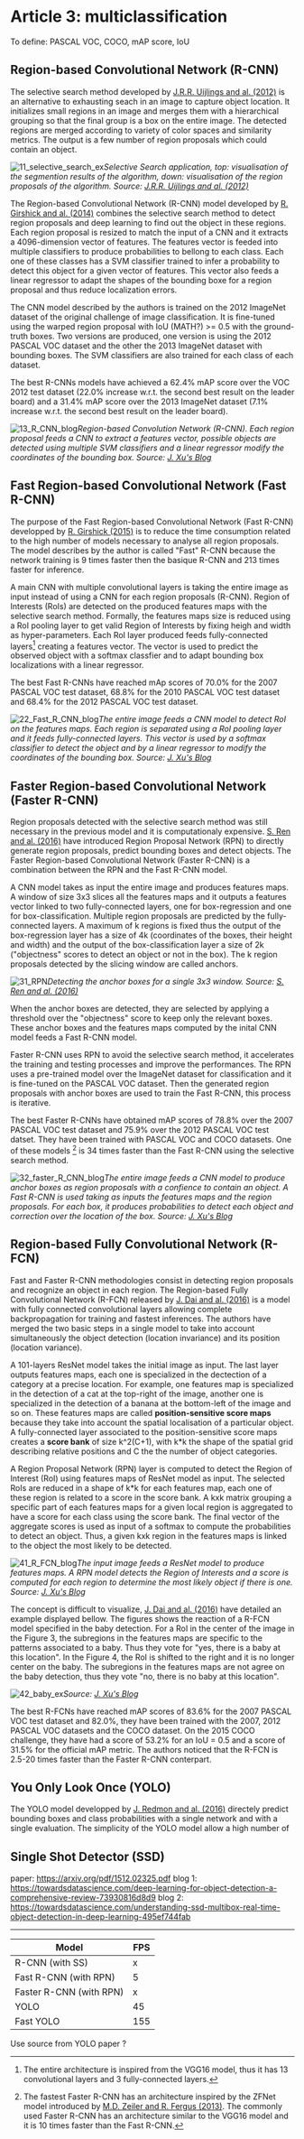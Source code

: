 # Article 3: multiclassification

To define: PASCAL VOC, COCO, mAP score, IoU

## Region-based Convolutional Network (R-CNN)

The selective search method developed by [J.R.R. Uijlings and al. (2012)](http://www.huppelen.nl/publications/selectiveSearchDraft.pdf) is an alternative to exhausting seach in an image to capture object location. It initializes small regions in an image and merges them with a hierarchical grouping so that the final group is a box on the entire image. The detected regions are merged according to variety of color spaces and similarity metrics. The output is a few number of region proposals which could contain an object.

![11_selective_search_ex](11_selective_search_ex.PNG)*Selective Search application, top: visualisation of the segmention results of the algorithm, down: visualisation of the region proposals of the algorithm. Source: [J.R.R. Uijlings and al. (2012)](http://www.huppelen.nl/publications/selectiveSearchDraft.pdf)*

The Region-based Convolutional Network (R-CNN) model developed by [R. Girshick and al. (2014)](http://islab.ulsan.ac.kr/files/announcement/513/rcnn_pami.pdf) combines the selective search method to detect region proposals and deep learning to find out the object in these regions. 
Each region proposal is resized to match the input of a CNN and it extracts a 4096-dimension vector of features. The features vector is feeded into multiple classifiers to produce probabilities to bellong to each class. Each one of these classes has a SVM classifier trained to infer a probability to detect this object for a given vector of features. This vector also feeds a linear regressor to adapt the shapes of the bounding boxe for a region proposal and thus reduce localization errors.

The CNN model described by the authors is trained on the 2012 ImageNet dataset of the original challenge of image classification. It is fine-tuned using the warped region proposal with IoU (MATH?) >= 0.5 with the ground-truth boxes. Two versions are produced, one version is using the 2012 PASCAL VOC dataset and the other the 2013 ImageNet dataset with bounding boxes. The SVM classifiers are also trained for each class of each dataset.

The best R-CNNs models have achieved a 62.4% mAP score over the VOC 2012 test dataset (22.0% increase w.r.t. the second best result on the leader board) and a 31.4% mAP score over the 2013 ImageNet dataset (7.1% increase w.r.t. the second best result on the leader board).


![13_R_CNN_blog](13_R_CNN_blog.PNG)*Region-based Convolution Network (R-CNN). Each region proposal feeds a CNN to extract a features vector, possible objects are detected using multiple SVM classifiers and a linear regressor modify the coordinates of the bounding box. Source: [J. Xu's Blog](https://towardsdatascience.com/deep-learning-for-object-detection-a-comprehensive-review-73930816d8d9)*

## Fast Region-based Convolutional Network (Fast R-CNN)

The purpose of the Fast Region-based Convolutional Network (Fast R-CNN) developped by [R. Girshick (2015)](https://arxiv.org/pdf/1504.08083.pdf) is to reduce the time consumption related to the high number of models necessary to analyse all region proposals. The model describes by the author is called "Fast" R-CNN because the network training is 9 times faster then the basique R-CNN and 213 times faster for inference.

A main CNN with multiple convolutional layers is taking the entire image as input instead of using a CNN for each region proposals (R-CNN). Region of Interests (RoIs) are detected on the produced features maps with the selective search method. Formally, the features maps size is reduced using a RoI pooling layer to get valid Region of Interests by fixing heigh and width as hyper-parameters. Each RoI layer produced feeds fully-connected layers[^1] creating a features vector. The vector is used to predict the observed object with a softmax classfier and to adapt bounding box localizations with a linear regressor. 

The best Fast R-CNNs have reached mAp scores of 70.0% for the 2007 PASCAL VOC test dataset, 68.8% for the 2010 PASCAL VOC test dataset and 68.4% for the 2012 PASCAL VOC test dataset.

![22_Fast_R_CNN_blog](22_Fast_R_CNN_blog.PNG)*The entire image feeds a CNN model to detect RoI on the features maps. Each region is separated using a RoI pooling layer and it feeds fully-connected layers. This vector is used by a softmax classifier to detect the object and by a linear regressor to modify the coordinates of the bounding box. Source: [J. Xu's Blog](https://towardsdatascience.com/deep-learning-for-object-detection-a-comprehensive-review-73930816d8d9)*

## Faster Region-based Convolutional Network (Faster R-CNN)

Region proposals detected with the selective search method was still necessary in the previous model and it is computationaly expensive. [S. Ren and al. (2016)](https://arxiv.org/pdf/1506.01497.pdf) have introduced Region Proposal Network (RPN) to directly generate region proposals, predict bounding boxes and detect objects. The Faster Region-based Convolutional Network (Faster R-CNN) is a combination between the RPN and the Fast R-CNN model.

A CNN model takes as input the entire image and produces features maps. A window of size 3x3 slices all the features maps and it outputs a features vector linked to two fully-connected layers, one for box-regression and one for box-classification. Multiple region proposals are predicted by the fully-connected layers. A maximum of k regions is fixed thus the output of the box-regression layer has a size of 4k (coordinates of the boxes, their height and width) and the output of the box-classification layer a size of 2k ("objectness" scores to detect an object or not in the box). The k region proposals detected by the slicing window are called anchors.

![31_RPN](31_RPN.PNG)*Detecting the anchor boxes for a single 3x3 window. Source: [S. Ren and al. (2016)](https://arxiv.org/pdf/1506.01497.pdf)*

When the anchor boxes are detected, they are selected by applying a threshold over the  "objectness" score to keep only the relevant boxes. These anchor boxes and the features maps computed by the inital CNN model feeds a Fast R-CNN model.

Faster R-CNN uses RPN to avoid the selective search method, it accelerates the training and testing processes and improve the performances. The RPN uses a pre-trained model over the ImageNet dataset for classification and it is fine-tuned on the PASCAL VOC dataset. Then the generated region proposals with anchor boxes are used to train the Fast R-CNN, this process is iterative. 

The best Faster R-CNNs have obtained mAP scores of  78.8% over the 2007 PASCAL VOC test dataset and 75.9% over the 2012 PASCAL VOC test datset. They have been trained with PASCAL VOC and COCO datasets. One of these models [^2] is 34 times faster than the Fast R-CNN using the selective search method.

![32_faster_R_CNN_blog](32_faster_R_CNN_blog.png)*The entire image feeds a CNN model to produce anchor boxes as region proposals with a confience to contain an object. A Fast R-CNN is used taking as inputs the features maps and the region proposals. For each box, it produces probabilities to detect each object and correction over the location of the box. Source: [J. Xu's Blog](https://towardsdatascience.com/deep-learning-for-object-detection-a-comprehensive-review-73930816d8d9)*


## Region-based Fully Convolutional Network (R-FCN)
Fast and Faster R-CNN methodologies consist in detecting region proposals and recognize an object in each region. The Region-based Fully Convolutional Network (R-FCN) released by [J. Dai and al. (2016)](https://arxiv.org/pdf/1605.06409.pdf) is a model with fully connected convolutional layers allowing complete backpropagation for training and fastest inferences. The authors have merged the two basic steps in a single model to take into account simultaneously the object detection (location invariance) and its position (location variance).

A 101-layers ResNet model takes the initial image as input. The last layer outputs features maps, each one is specialized in the dectection of a category at a precise location. For example, one features map is specialized in the detection of a cat at the top-right of the image, another one is specialized in the detection of a banana at the bottom-left of the image and so on. These features maps are called **position-sensitive score maps** because they take into account the spatial localisation of a particular object.
A fully-connected layer associated to the position-sensitive score maps creates a **score bank** of size k^2(C+1), with k*k the shape of the spatial grid describing relative positions and C the the number of object categories.

A Region Proposal Network (RPN) layer is computed to detect the Region of Interest (RoI) using features maps of ResNet model as input. The selected RoIs are reduced in a shape of k*k for each features map, each one of these region is related to a score in the score bank. A kxk matrix grouping a specific part of each features maps for a given local region is aggregated to have a score for each class using the score bank. The final vector of the aggregate scores is used as input of a softmax to compute the probabilities to detect an object.
Thus, a given kxk region in the features maps is linked to the object the most likely to be detected.

![41_R_FCN_blog](41_R_FCN_blog.PNG)*The input image feeds a ResNet model to produce features maps. A RPN model detects the Region of Interests and a score is computed for each region to determine the most likely object if there is one. Source: [J. Xu's Blog](https://towardsdatascience.com/deep-learning-for-object-detection-a-comprehensive-review-73930816d8d9)*

The concept is difficult to visualize, [J. Dai and al. (2016)](https://arxiv.org/pdf/1605.06409.pdf) have detailed an example displayed bellow. The figures shows the reaction of a R-FCN model specified in the baby detection.
For a RoI in the center of the image in the Figure 3, the subregions in the features maps are specific to the patterns associated to a baby. Thus they vote for "yes, there is a baby at this location". In the Figure 4, the RoI is shifted to the right and it is no longer center on the baby. The subregions in the features maps are not agree on the baby detection, thus they vote "no, there is no baby at this location".

![42_baby_ex](42_baby_ex.PNG)*Source: [J. Xu's Blog](https://towardsdatascience.com/deep-learning-for-object-detection-a-comprehensive-review-73930816d8d9)*

The best R-FCNs have reached mAP scores of 83.6% for the 2007 PASCAL VOC test dataset and 82.0%, they have been trained with the 2007, 2012 PASCAL VOC datasets and the COCO dataset. On the 2015 COCO challenge, they have had a score of 53.2% for an IoU = 0.5 and a score of 31.5% for the official mAP metric. The authors noticed that the R-FCN is 2.5-20 times faster than the Faster R-CNN conterpart.

## You Only Look Once (YOLO)
The YOLO model developped by [J. Redmon and al. (2016)](https://arxiv.org/pdf/1506.02640.pdf) directely predict bounding boxes and class probabilities with a single network and with a single evaluation. The simplicity of the YOLO model allow a high number of 





## Single Shot Detector (SSD)
paper: https://arxiv.org/pdf/1512.02325.pdf
blog 1: https://towardsdatascience.com/deep-learning-for-object-detection-a-comprehensive-review-73930816d8d9
blog 2: https://towardsdatascience.com/understanding-ssd-multibox-real-time-object-detection-in-deep-learning-495ef744fab

***
|Model|FPS|
|-------|-------|
|R-CNN (with SS)|x|
|Fast R-CNN (with RPN)|5|
|Faster R-CNN (with RPN)|x|
|YOLO|45|
|Fast YOLO|155|
Use source from YOLO paper ?

[^1]: The entire architecture is inspired from the VGG16 model, thus it has 13 convolutional layers and 3 fully-connected layers.
[^2]: The fastest Faster R-CNN has an architecture inspired by the ZFNet model introduced by [M.D. Zeiler and R. Fergus (2013)](https://arxiv.org/pdf/1311.2901.pdf). The commonly used Faster R-CNN has an architecture similar to the VGG16 model and it is 10 times faster than the Fast R-CNN.
